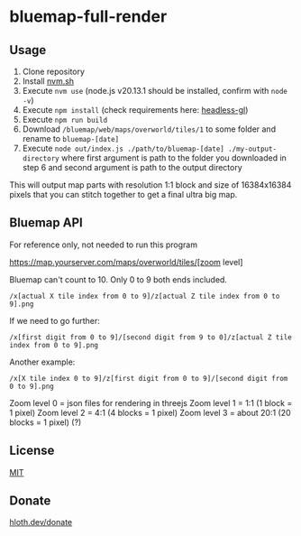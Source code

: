 # bluemap-full-render

## Usage

1. Clone repository
2. Install [nvm.sh](https://nvm.sh)
3. Execute `nvm use` (node.js v20.13.1 should be installed, confirm with `node -v`)
4. Execute `npm install` (check requirements here: [headless-gl](https://github.com/stackgl/headless-gl?tab=readme-ov-file#system-dependencies))
5. Execute `npm run build`
6. Download `/bluemap/web/maps/overworld/tiles/1` to some folder and rename to `bluemap-[date]`
7. Execute `node out/index.js ./path/to/bluemap-[date] ./my-output-directory` where first argument is path to the folder you downloaded in step 6 and second argument is path to the output directory

This will output map parts with resolution 1:1 block and size of 16384х16384 pixels that you can stitch together to get a final ultra big map.

## Bluemap API

For reference only, not needed to run this program

https://map.yourserver.com/maps/overworld/tiles/[zoom level]

Bluemap can't count to 10. Only 0 to 9 both ends included.

`/x[actual X tile index from 0 to 9]/z[actual Z tile index from 0 to 9].png`

If we need to go further:

`/x[first digit from 0 to 9]/[second digit from 9 to 0]/z[actual Z tile index from 0 to 9].png`

Another example:

`/x[X tile index 0 to 9]/z[first digit from 0 to 9]/[second digit from 0 to 9].png`

Zoom level 0 = json files for rendering in threejs
Zoom level 1 = 1:1 (1 block = 1 pixel)
Zoom level 2 = 4:1 (4 blocks = 1 pixel)
Zoom level 3 = about 20:1 (20 blocks = 1 pixel) (?)

## License

[MIT](./LICENSE.md)

## Donate

[hloth.dev/donate](https://hloth.dev/donate)